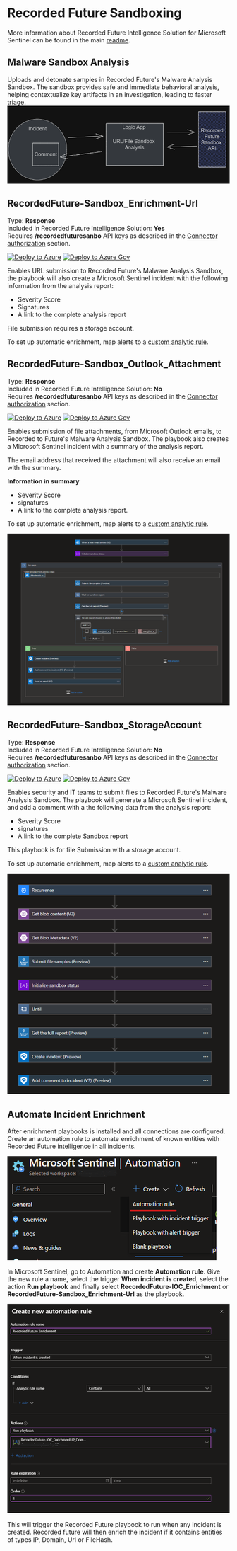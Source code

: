 # Recorded Future Sandboxing

More information about Recorded Future Intelligence Solution for Microsoft Sentinel can be found in the main [readme](../readme.md).

## **Malware Sandbox Analysis**

Uploads and detonate samples in Recorded Future's Malware Analysis Sandbox. The sandbox provides safe and immediate behavioral analysis, helping contextualize key artifacts in an investigation, leading to faster triage.
![](../Images/2023-06-26-10-04-42.png)

## RecordedFuture-Sandbox_Enrichment-Url
Type: **Response**\
Included in Recorded Future Intelligence Solution: **Yes**\
Requires **/recordedfuturesanbo** API keys as described in the [Connector authorization](../readme.md#connectors-authorization) section.

<a href="https://portal.azure.com/#create/Microsoft.Template/uri/https%3A%2F%2Fraw.githubusercontent.com%2FAzure%2FAzure-Sentinel%2Fmaster%2FSolutions%2FRecorded%2520Future%2FPlaybooks%2FSandboxing%2FRecordedFuture-Sandbox_Enrichment-Url%2Fazuredeploy.json" target="_blank">![Deploy to Azure](https://aka.ms/deploytoazurebutton)</a>
<a href="https://portal.azure.us/#create/Microsoft.Template/uri/https%3A%2F%2Fraw.githubusercontent.com%2FAzure%2FAzure-Sentinel%2Fmaster%2FSolutions%2FRecorded%2520Future%2FPlaybooks%2FSandboxing%2FRecordedFuture-Sandbox_Enrichment-Url%2Fazuredeploy.json" target="_blank">![Deploy to Azure Gov](https://aka.ms/deploytoazuregovbutton)</a>

Enables URL submission to Recorded Future's Malware Analysis Sandbox, the playbook will also create a Microsoft Sentinel incident with the following information from the analysis report:

* Severity Score
* Signatures
* A link to the complete analysis report 

File submission requires a storage account.

To set up automatic enrichment, map alerts to a <a href="https://learn.microsoft.com/en-us/azure/sentinel/detect-threats-custom#alert-enrichment" target="_blank">custom analytic rule</a>.


## RecordedFuture-Sandbox_Outlook_Attachment
Type: **Response**\
Included in Recorded Future Intelligence Solution: **No**\
Requires **/recordedfuturesanbo** API keys as described in the [Connector authorization](../readme.md#connectors-authorization) section.

<a href="https://portal.azure.com/#create/Microsoft.Template/uri/https%3A%2F%2Fraw.githubusercontent.com%2FAzure%2FAzure-Sentinel%2Fmaster%2FSolutions%2FRecorded%2520Future%2FPlaybooks%2FSandboxing%2FRecordedFuture-Sandbox_Outlook_Attachment%2Fazuredeploy.json" target="_blank">![Deploy to Azure](https://aka.ms/deploytoazurebutton)</a>
<a href="https://portal.azure.us/#create/Microsoft.Template/uri/https%3A%2F%2Fraw.githubusercontent.com%2FAzure%2FAzure-Sentinel%2Fmaster%2FSolutions%2FRecorded%2520Future%2FPlaybooks%2FSandboxing%2FRecordedFuture-Sandbox_Outlook_Attachment%2Fazuredeploy.json" target="_blank">![Deploy to Azure Gov](https://aka.ms/deploytoazuregovbutton)</a>


Enables submission of file attachments, from Microsoft Outlook emails, to Recorded to Future's Malware Analysis Sandbox. The playbook also creates a Microsoft Sentinel incident with a summary of the analysis report. 

The email address that received the attachment will also receive an email with the summary.

**Information in summary**
* Severity Score
* signatures
* A link to the complete analysis report. 


To set up automatic enrichment, map alerts to a <a href="https://learn.microsoft.com/en-us/azure/sentinel/detect-threats-custom#alert-enrichment" target="_blank">custom analytic rule</a>.


![](../Images/2023-05-05-15-37-58.png)

## RecordedFuture-Sandbox_StorageAccount
Type: **Response**\
Included in Recorded Future Intelligence Solution: **No**\
Requires **/recordedfuturesanbo** API keys as described in the [Connector authorization](../readme.md#connectors-authorization) section. 

<a href="https://portal.azure.com/#create/Microsoft.Template/uri/https%3A%2F%2Fraw.githubusercontent.com%2FAzure%2FAzure-Sentinel%2Fmaster%2FSolutions%2FRecorded%2520Future%2FPlaybooks%2FSandboxing%2FRecordedFuture-Sandbox_StorageAccount%2Fazuredeploy.json" target="_blank">![Deploy to Azure](https://aka.ms/deploytoazurebutton)</a>
<a href="https://portal.azure.us/#create/Microsoft.Template/uri/https%3A%2F%2Fraw.githubusercontent.com%2FAzure%2FAzure-Sentinel%2Fmaster%2FSolutions%2FRecorded%2520Future%2FPlaybooks%2FSandboxing%2FRecordedFuture-Sandbox_StorageAccount%2Fazuredeploy.json" target="_blank">![Deploy to Azure Gov](https://aka.ms/deploytoazuregovbutton)</a>

Enables security and IT teams to submit files to Recorded Future's Malware Analysis Sandbox. The playbook will generate a Microsoft Sentinel incident, and add a comment with a the following data from the analysis report:

* Severity Score
* signatures
* A link to the complete Sandbox report 

This playbook is for file Submission with a storage account.

To set up automatic enrichment, map alerts to a <a href="https://learn.microsoft.com/en-us/azure/sentinel/detect-threats-custom#alert-enrichment" traget="_blank">custom analytic rule</a>.


![](../Images/2023-05-05-15-29-37.png)


## Automate Incident Enrichment
After enrichment playbooks is installed and all connections are configured. Create an automation rule to automate enrichment of known entities with Recorded Future intelligence in all incidents. 

![](../Enrichment/RecordedFuture-IOC_Enrichment/images/CreateAutomationRuleMenu.png)<br/>

In Microsoft Sentinel, go to Automation and create **Automation rule**. Give the new rule a name, select the trigger **When incident is created**, select the action **Run playbook** and finally select **RecordedFuture-IOC_Enrichment** or **RecordedFuture-Sandbox_Enrichment-Url** as the playbook. 

![](../Enrichment/RecordedFuture-IOC_Enrichment/images/CreateAutomationRule.png)<br/>

This will trigger the Recorded Future playbook to run when any incident is created. Recorded future will then enrich the incident if it contains entities of types IP, Domain, Url or FileHash. 